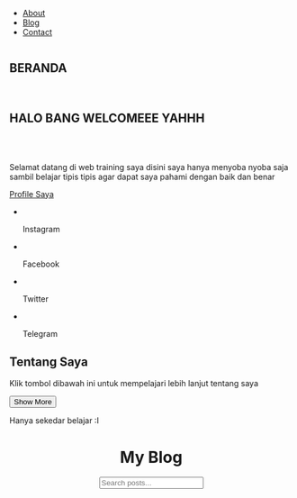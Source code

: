 
<!DOCTYPE html>
<html lang="en">
  <head>
    <meta charset="UTF-8" />
    <meta name="viewport" content="width=device-width, initial-scale=1.0" />
    <link rel="stylesheet" href="desain.css" />
    <title>Web | Portofolio</title>
  </head>
  <body>
    <div class="container">
      <div class="sidebar">
        <nav>
          <ul>
            <li><a href="about.html">About</a></li>
            <li><a href="blog.html">Blog</a></li>
            <li><a href="contact.html">Contact</a></li>
          </ul>
        </nav>
      </div>
      <main class="content">
        <section class="hero">
          <img src="online.png" alt="" />
          <div class="hero-content">
            <h1>BERANDA</h1>
            <br />
            <h2>HALO BANG WELCOMEEE YAHHH</h2>
            <br /><br />
            <p>
              Selamat datang di web training saya disini saya hanya menyoba nyoba saja sambil belajar tipis tipis
              agar dapat saya pahami dengan baik dan benar
            </p>
            <a href="" class="action-btn">Profile Saya</a>
          </div>
        </section>
      </main>
      <div class="footer">
        <footer>
          <ul>
            <li>
              <img src="instagram.png" alt="" /><a><p>Instagram</p></a>
            </li>
            <li>
              <img src="facebook.png" alt="" /><a><p>Facebook</p></a>
            </li>
            <li>
              <img src="twitter.png" alt="" /><a><p>Twitter</p></a>
            </li>
            <li>
              <img src="telegram.png" alt="" /><a><p>Telegram</p></a>
            </li>
          </ul>
        </footer>
      </div>
    </div>
  </body>
</html>

<!DOCTYPE html>
<html lang="en">
<head>
    <meta charset="UTF-8">
    <meta name="viewport" content="width=device-width, initial-scale=1.0">
    <title>About Us</title>
    <link rel="stylesheet" href="styles.css">
</head>
<body>
    <section id="about">
        <div class="container">
            <h1>Tentang Saya</h1>
            <p id="about-text">Klik tombol dibawah ini untuk mempelajari lebih lanjut tentang saya</p>
            <button id="toggle-button">Show More</button>
            <div id="more-info" class="hidden">
                <p>Hanya sekedar belajar :I</p>
            </div>
        </div>
    </section>
    <script src="user.js"></script>
</body>
</html>

<!DOCTYPE html>
<html lang="en">
<head>
    <meta charset="UTF-8">
    <meta name="viewport" content="width=device-width, initial-scale=1.0">
    <title>Blog</title>
    <link rel="stylesheet" href="styles2.css">
</head>
<body>
    <header>
        <h1>My Blog</h1>
        <input type="text" id="search-input" placeholder="Search posts...">
    </header>
    <main>
        <section id="blog-posts">
            <!-- Blog post items will be injected here -->
        </section>
    </main>
    <script src="script.js"></script>
</body>
</html>

<!DOCTYPE html>
<html lang="en">
<head>
    <meta charset="UTF-8">
    <meta name="viewport" content="width=device-width, initial-scale=1.0">
    <title>Social Media Links</title>
    <link rel="stylesheet" href="contact.css">
    <!-- Font Awesome for social media icons -->
    <link rel="stylesheet" href="https://cdnjs.cloudflare.com/ajax/libs/font-awesome/6.0.0-beta3/css/all.min.css">
</head>
<body>
    <div class="social-links">
        <a href="https://wa.me/qr/E5NAP5M45EZVK1" target="_blank" title="Chat with me on WhatsApp" class="social-link">
            <i class="fab fa-whatsapp"></i>
        </a>
        <a href="https://www.facebook.com/profile.php?id=100041591610151&mibextid=ZbWKwL" target="_blank" title="Follow me on Facebook" class="social-link">
            <i class="fab fa-facebook-f"></i>
        </a>
        <a href="https://www.instagram.com/drkafnii?igsh=MXd2MWFvaXFieHhwZw=" target="_blank" title="Follow me on Instagram" class="social-link">
            <i class="fab fa-instagram"></i>
        </a>
    </div>
</body>
</html>
